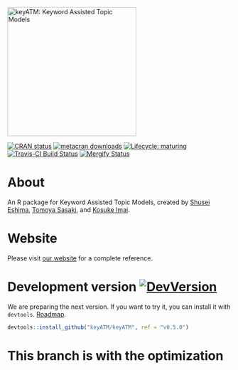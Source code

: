 
<a href = "https://keyatm.github.io/keyATM/"><img src="docs/reference/figures/keyATM_logoFull.svg" alt="keyATM: Keyword Assisted Topic Models" width="290"/></a>

<!-- badges: start -->

[![CRAN
status](https://www.r-pkg.org/badges/version/keyATM)](https://CRAN.R-project.org/package=keyATM)
[![metacran
downloads](https://cranlogs.r-pkg.org/badges/grand-total/keyATM)](https://cran.r-project.org/package=keyATM)
[![Lifecycle:
maturing](https://img.shields.io/badge/lifecycle-maturing-blue.svg)](https://www.tidyverse.org/lifecycle/#maturing)
[![Travis-CI Build Status](https://travis-ci.com/keyATM/keyATM.svg?branch=master)](https://travis-ci.com/keyATM/keyATM)
[![Mergify Status](https://img.shields.io/endpoint.svg?url=https://gh.mergify.io/badges/keyATM/keyATM&style=flat)](https://mergify.io)
<!-- badges: end -->

# About
An R package for Keyword Assisted Topic Models, created by [Shusei Eshima](https://shusei-e.github.io), [Tomoya Sasaki](https://polisci.mit.edu/people/tomoya-sasaki), and [Kosuke Imai](https://imai.fas.harvard.edu/).

# Website
Please visit [our website](https://keyatm.github.io/keyATM/) for a complete reference.


# Development version [![DevVersion](https://img.shields.io/badge/Dev-v0.5.0-orange)](https://github.com/keyATM/keyATM/projects/4)
We are preparing the next version. If you want to try it, you can install it with `devtools`. [Roadmap](https://github.com/keyATM/keyATM/projects/4).
```r
devtools::install_github("keyATM/keyATM", ref = "v0.5.0")
```

# This branch is with the optimization
